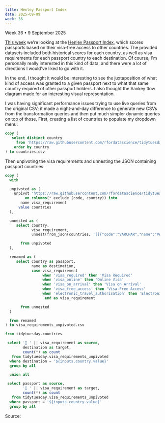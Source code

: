 ```yaml
---
title: Henley Passport Index
date: 2025-09-09
week: 36
---
```


<Note>
  Week 36 • 9 September 2025
</Note>

[This week](https://github.com/rfordatascience/tidytuesday/tree/main/data/2025/2025-09-09) we're looking at the [Henley Passport Index](https://www.henleyglobal.com/passport-index/about), which scores passports based on their visa-free access to other countries. The provided datasets included both historical scores for each country, as well as visa requirements for each passport country to each destination. Of course, I'm personally really interested in this kind of data, and there were a lot of directions I would've liked to go with it.

In the end, I thought it would be interesting to see the juxtaposition of what kind of access was granted to a given passport next to what that same country required of other passport holders. I also thought the Sankey flow diagram made for an interesting visual representation.

I was having significant performance issues trying to use live queries from the original CSV; it made a night-and-day difference to generate new CSVs from the transformation queries and then put much simpler dynamic queries on top of those. First, creating a list of countries to populate my dropdown menu:

```sql
copy (
   select distinct country
     from 'https://raw.githubusercontent.com/rfordatascience/tidytuesday/main/data/2025/2025-09-09/country_lists.csv'
    order by country
) to countries.csv
```

Then unpivoting the visa requirements and unnesting the JSON containing passport countries:

```sql
copy (
  with

  unpivoted as (
    unpivot 'https://raw.githubusercontent.com/rfordatascience/tidytuesday/main/data/2025/2025-09-09/country_lists.csv'
         on columns(* exclude (code, country)) into
       name visa_requirement
      value countries
  ),

  unnested as (
     select country,
            visa_requirement,
            unnest(from_json(countries, '[[{"code":"VARCHAR","name":"VARCHAR"}]]'), recursive := true)

       from unpivoted
  ),

  renamed as (
     select country as passport,
            name as destination,
            case visa_requirement
                 when 'visa_required' then 'Visa Required'
                 when 'visa_online' then 'Online Visa'
                 when 'visa_on_arrival' then 'Visa on Arrival'
                 when 'visa_free_access' then 'Visa-Free Access'
                 when 'electronic_travel_authorisation' then 'Electronic Travel Authorization'
                  end as visa_requirement

       from unnested
  )

  from renamed
) to visa_requirements_unpivoted.csv
```

```sql countries
from tidytuesday.countries
```

```sql sankey
 select '🛬 ' || visa_requirement as source,
        destination as target,
        count(*) as count
   from tidytuesday.visa_requirements_unpivoted
  where destination = '${inputs.country.value}'
  group by all

  union all

 select passport as source,
        '🛫 ' || visa_requirement as target,
        count(*) as count
   from tidytuesday.visa_requirements_unpivoted
  where passport = '${inputs.country.value}'
  group by all
```

<Dropdown
  data={countries}
  name=country
  value=country
  title=Country
  defaultValue=Afghanistan
/>

<SankeyDiagram
  data={sankey}
  title="Oyster Quotient"
  subtitle="Visa requirements to and from {inputs.country.value}"
  sourceCol=source
  targetCol=target
  valueCol=count
  linkColor=gradient
/>

<Note>
Source: <Link label='Henley Passport Index Data' url='https://api.henleypassportindex.com/api/v3/countries' />
</Note>
